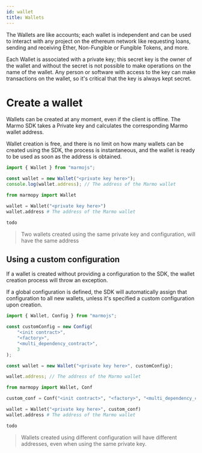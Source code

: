```yaml
---
id: wallet
title: Wallets
---
```


The Wallets are like accounts; each wallet is independent and can be used to interact with any project on the ethereum network like requesting loans, sending and receiving Ether, Non-Fungible or Fungible Tokens, and more.

Each Wallet is associated with a private key; this secret key is the owner of the wallet and without the secret is not possible to make operations on the name of the wallet. Any person or software with access to the key can make transactions on the wallet, so it's critical that the key is always kept secret.

# Create a wallet

Wallets can be created at any moment, even if the client is offline. The Marmo SDK takes a Private key and calculates the corresponding Marmo wallet address.

Wallet creation is free, and there is no limit on how many wallets can be created using the SDK, the process is instantaneous, and the wallet is ready to be used as soon as the address is obtained.

<!--DOCUSAURUS_CODE_TABS-->
<!--JavaScript-->
```js
import { Wallet } from "marmojs";

const wallet = new Wallet("<private key here>");
console.log(wallet.address); // The address of the Marmo wallet
```
<!--Python-->
```python
from marmopy import Wallet

wallet = Wallet("<private key here>")
wallet.address # The address of the Marmo wallet
```
<!--Java-->
```java
todo
```
<!--END_DOCUSAURUS_CODE_TABS-->

> Two wallets created using the same private key and configuration, will have the same address

## Using a custom configuration

If a wallet is created without providing a configuration to the SDK, the wallet creation process will throw an exception.

If a global configuration is defined, the SDK will automatically assign that configuration to all new wallets, unless it's specified a custom configuration upon creation.

<!--DOCUSAURUS_CODE_TABS-->
<!--JavaScript-->
```js
import { Wallet, Config } from "marmojs";

const customConfig = new Config(
    "<init contract>",
    "<factory>",
    "<multi_dependency_contract>",
    3
);

const wallet = new Wallet("<private key here>", customConfig);

wallet.address; // The address of the Marmo wallet
```
<!--Python-->
```python
from marmopy import Wallet, Conf

custom_conf = Conf("<init contract>", "<factory>", "<multi_dependency_contract>", 3)

wallet = Wallet("<private key here>", custom_conf)
wallet.address # The address of the Marmo wallet
```
<!--Java-->
```java
todo
```
<!--END_DOCUSAURUS_CODE_TABS-->

> Wallets created using different configuration will have different addresses, even when using the same private key.
